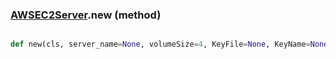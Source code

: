 ### [AWSEC2Server](AWSEC2Server.md).new (method)


```py

def new(cls, server_name=None, volumeSize=4, KeyFile=None, KeyName=None, SubnetId=None, SecurityGroupId=None)

```


